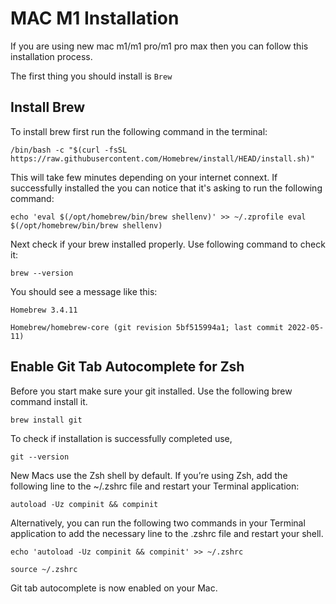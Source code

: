 # MAC M1 Installation

If you are using new mac m1/m1 pro/m1 pro max then you can follow this installation process.

The first thing you should install is `Brew`

## Install Brew

To install brew first run the following command in the terminal:

`/bin/bash -c "$(curl -fsSL https://raw.githubusercontent.com/Homebrew/install/HEAD/install.sh)"`

This will take few minutes depending on your internet connext. If successfully installed the you can notice that it's asking to run the following command:

`echo 'eval $(/opt/homebrew/bin/brew shellenv)' >> ~/.zprofile
eval $(/opt/homebrew/bin/brew shellenv)`

Next check if your brew installed properly. Use following command to check it:

`brew --version`

You should see a message like this:

`Homebrew 3.4.11`

`Homebrew/homebrew-core (git revision 5bf515994a1; last commit 2022-05-11)`

## Enable Git Tab Autocomplete for Zsh

Before you start make sure your git installed. Use the following brew command install it.

`brew install git`

To check if installation is successfully completed use,

`git --version`

New Macs use the Zsh shell by default. If you’re using Zsh, add the following line to the ~/.zshrc file and restart your Terminal application:

`autoload -Uz compinit && compinit`

Alternatively, you can run the following two commands in your Terminal application to add the necessary line to the .zshrc file and restart your shell.

`echo 'autoload -Uz compinit && compinit' >> ~/.zshrc`

`source ~/.zshrc`

Git tab autocomplete is now enabled on your Mac.

